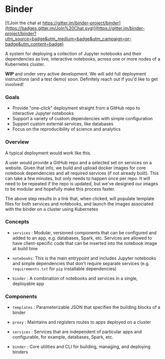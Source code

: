 # Binder

[![Join the chat at https://gitter.im/binder-project/binder](https://badges.gitter.im/Join%20Chat.svg)](https://gitter.im/binder-project/binder?utm_source=badge&utm_medium=badge&utm_campaign=pr-badge&utm_content=badge)

A system for deploying a collection of Jupyter notebooks and their dependencies as live, interactive notebooks, across one or more nodes of a Kubernetes cluster.

**WIP** and under very active development. We will add full deployment instructions (and a test demo) soon. Definitely reach out if you'd like to get involved!

### Goals
- Provide "one-click" deployment straight from a GitHub repo to interactive Jupyter notebooks
- Support a variety of custom dependencies with simple configuration
- Support custom external services, like databases 
- Focus on the reproducibility of science and analytics

### Overview

A typical deployment would work like this. 

A user would provide a GitHub repo and a selected set on services on a website. Given that info, we build and upload docker images for core notebook dependencies and all required services (if not already built). This can take a few minutes, but only needs to happen once per repo. It will need to be repeated if the repo is updated, but we've designed our images to be modular and hopefully make this process faster.

The above step results in a link that, when clicked, will populate template files for both services and notebooks, and launch the images associated with the binder on a cluster using Kubernetes

### Concepts
- `services` : Modular, versioned components that can be configured and added to an app, e.g. databases, Spark, etc. Services are allowed to have client-specific code that can be inserted into the notebook image at build time

- `notebooks`: This is the main entrypoint and includes Jupyter notebooks and simple dependencies that don't require separate services (e.g. `requirements.txt` for `pip` installable dependencies)

- `binder` : A combination of notebooks and services in a single, deployable app

### Components
- `templates` : Parameterizable JSON that specifies the building blocks of a binder

- `proxy` : Maintains and registers routes to apps deployed on a cluster

- `services` : Services that are independent of particular apps and configurable, for example, databases, Spark, etc.

- `binder` : Core utilities and CLI for building, managing, and deploying binders








